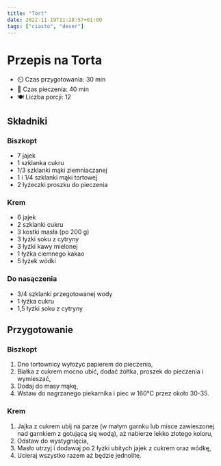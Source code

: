 ```yaml
---
title: "Tort"
date: 2022-11-19T11:28:57+01:00
tags: ["ciasto", "deser"]
---
```


# Przepis na Torta

- ⏲️  Czas przygotowania: 30 min
- 🍳 Czas pieczenia: 40 min
- 🍽️ Liczba porcji: 12

## Składniki

### Biszkopt

- 7 jajek
- 1 szklanka cukru
- 1/3 szklanki mąki ziemniaczanej
- 1 i 1/4 szklanki mąki tortowej
- 2 łyżeczki proszku do pieczenia

### Krem

- 6 jajek
- 2 szklanki cukru
- 3 kostki masła (po 200 g)
- 3 łyżki soku z cytryny
- 3 łyżki kawy mielonej
- 1 łyżka ciemnego kakao
- 5 łyżek wódki

### Do nasączenia

- 3/4 szklanki przegotowanej wody
- 1 łyżka cukru
- 1,5 łyżki soku z cytryny

## Przygotowanie

### Biszkopt

1. Dno tortownicy wyłożyć papierem do pieczenia,
1. Białka z cukrem mocno ubić, dodać żółtka, proszek do pieczenia i wymieszać,
1. Dodaj do masy mąkę,
1. Wstaw do nagrzanego piekarnika i piec w 160°C przez około 30-35.

### Krem

1. Jajka z cukrem ubij na parze (w małym garnku lub misce zawieszonej nad garnkiem z gotującą się wodą), aż nabierze lekko złotego koloru,
1. Odstaw do wystygnięcia,
1. Masło utrzyj i dodawaj po 2 łyżki ubitych jajek z cukrem oraz wódkę,
1. Ucieraj wszystko razem aż będzie jednolite.

